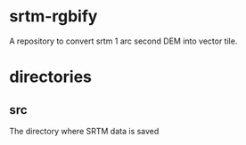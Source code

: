 # srtm-rgbify
A repository to convert srtm 1 arc second DEM into vector tile. 

# directories
## src 
The directory where SRTM data is saved

